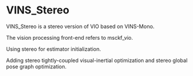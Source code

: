 # VINS_Stereo
VINS_Stereo is a stereo version of VIO based on VINS-Mono.

The vision processing front-end refers to msckf_vio.

Using stereo for estimator initialization.

Adding stereo tightly-coupled visual-inertial optimization and stereo global pose graph optimization.

